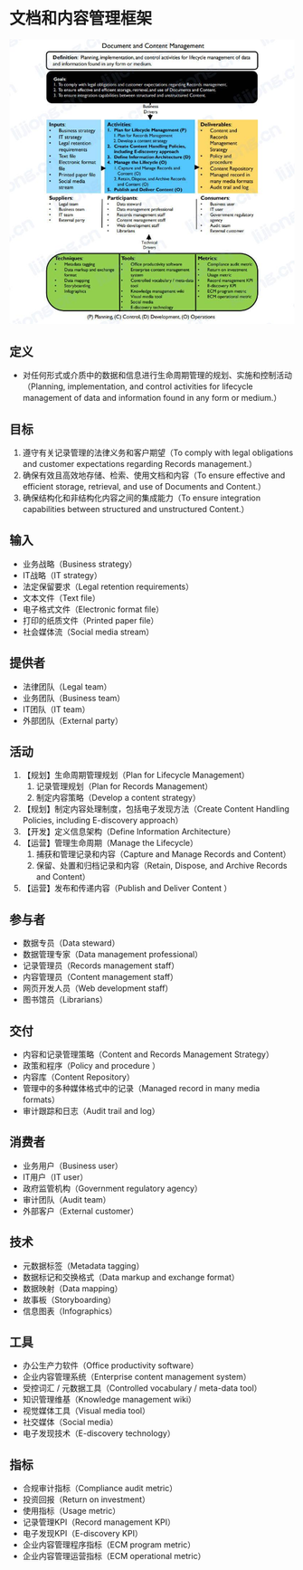 # **文档和内容管理框架**

![](assets/文档和内容管理框架/文档和内容管理.jpg)

## 定义

- 对任何形式或介质中的数据和信息进行生命周期管理的规划、实施和控制活动（Planning, implementation, and control activities for lifecycle management of data and information found in any form or medium.）

## 目标

1. 遵守有关记录管理的法律义务和客户期望（To comply with legal obligations and customer expectations regarding Records management.）
2. 确保有效且高效地存储、检索、使用文档和内容（To ensure effective and efficient storage, retrieval, and use of Documents and Content.）
3. 确保结构化和非结构化内容之间的集成能力（To ensure integration capabilities between structured and unstructured Content.）

## 输入

- 业务战略（Business strategy）
- IT战略（IT strategy）
- 法定保留要求（Legal retention requirements）
- 文本文件（Text file）
- 电子格式文件（Electronic format file）
- 打印的纸质文件（Printed paper file）
- 社会媒体流（Social media stream）

## 提供者

- 法律团队（Legal team）
- 业务团队（Business team）
- IT团队（IT team）
- 外部团队（External party）

## 活动

1. 【规划】生命周期管理规划（Plan for Lifecycle Management）
   1. 记录管理规划（Plan for Records Management）
   2. 制定内容策略（Develop a content strategy）
2. 【规划】制定内容处理制度，包括电子发现方法（Create Content Handling Policies, including E-discovery approach）
3. 【开发】定义信息架构（Define Information Architecture）
4. 【运营】管理生命周期（Manage the Lifecycle）
   1. 捕获和管理记录和内容（Capture and Manage Records and Content）
   2. 保留、处置和归档记录和内容（Retain, Dispose, and Archive Records and Content）
5. 【运营】发布和传递内容（Publish and Deliver Content ）

## 参与者

- 数据专员（Data steward）
- 数据管理专家（Data management professional）
- 记录管理员（Records management staff）
- 内容管理员（Content management staff）
- 网页开发人员（Web development staff）
- 图书馆员（Librarians）

## 交付

- 内容和记录管理策略（Content and Records Management Strategy）
- 政策和程序（Policy and procedure ）
- 内容库（Content Repository）
- 管理中的多种媒体格式中的记录（Managed record in many media formats）
- 审计跟踪和日志（Audit trail and log）

## 消费者

- 业务用户（Business user）
- IT用户（IT user）
- 政府监管机构（Government regulatory agency）
- 审计团队（Audit team）
- 外部客户（External customer）

## 技术

- 元数据标签（Metadata tagging）
- 数据标记和交换格式（Data markup and exchange format）
- 数据映射（Data mapping）
- 故事板（Storyboarding）
- 信息图表（Infographics）

## 工具

- 办公生产力软件（Office productivity software）
- 企业内容管理系统（Enterprise content management system）
- 受控词汇 / 元数据工具（Controlled vocabulary / meta-data tool）
- 知识管理维基（Knowledge management wiki）
- 视觉媒体工具（Visual media tool）
- 社交媒体（Social media）
- 电子发现技术（E-discovery technology）

## 指标

- 合规审计指标（Compliance audit metric）
- 投资回报（Return on investment）
- 使用指标（Usage metric）
- 记录管理KPI（Record management KPI）
- 电子发现KPI（E-discovery KPI）
- 企业内容管理程序指标（ECM program metric）
- 企业内容管理运营指标（ECM operational metric）